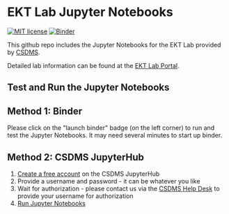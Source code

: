 # EKT Lab Jupyter Notebooks
[![MIT license](https://img.shields.io/badge/License-MIT-blue.svg)](https://github.com/gantian127/nwm/blob/master/LICENSE.txt)
[![Binder](https://mybinder.org/badge_logo.svg)](https://mybinder.org/v2/gh/csdms/ekt_lab/master?filepath=notebooks%2Fwelcome.ipnb)

This github repo includes the Jupyter Notebooks for the EKT Lab provided by [CSDMS](https://csdms.colorado.edu/wiki/Main_Page). 

Detailed lab information can be found at the [EKT Lab Portal](https://csdms.colorado.edu/wiki/Labs_portal).

## Test and Run the Jupyter Notebooks
## Method 1: Binder 
Please click on the "launch binder" badge (on the left corner) to run and test the Jupyter Notebooks.
It may need several minutes to start up binder.  

## Method 2: CSDMS JupyterHub
1.  [Create a free account](https://csdms.rc.colorado.edu/hub/signup) on the CSDMS JupyterHub
2.  Provide a username and password - it can be whatever you like
3.  Wait for authorization - please contact us via the [CSDMS Help Desk](https://github.com/csdms/help-desk) to provide your username for authorization 
4.  [Run Jupyter Notebooks](https://csdms.rc.colorado.edu/hub/user-redirect/git-pull?repo=https%3A%2F%2Fgithub.com%2Fcsdms%2Fekt-lab&urlpath=tree%2Fnotebooks%2Fwelcome.ipynb&branch=master)


